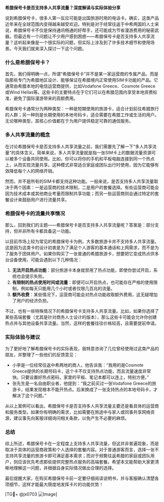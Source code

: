 **希腊保号卡是否支持多人共享流量？深度解读与实际体验分享**

说到希腊保号卡，很多人第一反应可能是出国旅游时用的电话卡。确实，这类产品近年来在全球范围内变得越来越受欢迎。特别是对于经常往返于中希两国的人士来说，希腊保号卡不仅是保持通讯畅通的好帮手，还可能成为节省漫游费用的秘密武器。但最近有一个问题让不少用户感到困惑——希腊保号卡是否支持多人共享流量？这听起来像是一个很实际的问题，但实际上涉及到了许多技术细节和使用场景。今天我们就来深入探讨一下这个问题。

### 什么是希腊保号卡？

首先，我们得明确一点，所谓“希腊保号卡”并不是某一家运营商的专属产品，而是指那些专门为希腊地区设计、能够保证在希腊境内正常使用SIM卡功能的产品。它通常由希腊本地的电信运营商提供，比如Vodafone Greece、Cosmote Greece或Wind Hellas等。这些卡的主要特点在于它们可以在希腊范围内享受本地资费标准，避免了国际漫游带来的高额费用。

希腊保号卡通常分为两种类型：一种是短期使用的旅游卡，适合计划前往希腊旅行的人群；另一种则是长期使用的本地号码卡，适合需要在希腊工作或生活的用户。无论哪种类型，其核心价值都在于为用户提供稳定可靠的通信服务。

### 多人共享流量的概念

在讨论希腊保号卡是否支持多人共享流量之前，我们需要先了解一下“多人共享流量”的具体含义。简单来说，多人共享流量就是指一张SIM卡上的数据流量资源可以被多个设备共同使用。比如，你可以将你的手机和平板电脑连接到同一个热点上，从而实现流量共享。这种模式非常适合家庭或团队出行时使用，因为它能够有效降低每个人的网络开销。

然而，并不是所有的SIM卡都支持这种功能。一般来说，是否支持多人共享流量取决于两个因素：一是运营商的技术限制，二是用户的套餐选择。有些运营商可能会因为技术成本或其他商业考量而限制共享功能；而另一些运营商则会通过特定的套餐设计来鼓励用户进行流量共享。

### 希腊保号卡的流量共享情况

那么，回到我们的主题——希腊保号卡是否支持多人共享流量呢？答案是：部分支持，但并非所有卡都具备这一功能。

以目前市场上较为常见的希腊保号卡为例，大多数旅游卡并不支持多人共享流量。这是因为这类卡的设计初衷是为了满足个人游客的基本通话和上网需求，而不是为了服务于团体用户。如果你购买了一张普通的希腊旅游卡，想要把它变成热点供多台设备使用，可能会遇到以下几种情况：

1. **无法开启热点功能**：部分旅游卡本身就禁用了热点功能，即使你尝试开启，系统也会提示失败。
2. **有限制的热点使用时间或流量**：即便可以开启热点，也可能存在严格的使用限制，例如每天只能用几个小时或者仅限几百兆的流量。
3. **额外收费**：某些情况下，运营商可能会对热点功能收取额外费用，这无疑增加了用户的经济负担。

不过，也有一些特殊情况下的希腊保号卡支持多人共享流量。比如，如果你选择了某些高端套餐（尤其是针对商务人士设计的版本），那么这些卡可能会允许你创建热点并与其他设备共享流量。当然，这样的套餐往往价格较高，且需要提前申请。

### 实际体验与建议

为了更好地了解希腊保号卡的实际表现，我特意咨询了几位曾经使用过这类产品的朋友，并整理了一些他们的反馈意见：

- 小李是一位经常往返中希两地的商人，他告诉我：“我用的是Cosmote Greece提供的长期号码卡，这个卡不仅支持热点功能，而且流量速度非常快。只要设置好热点密码，家里的平板、笔记本都可以连上，特别方便。”
- 张先生是一名自由职业者，他提到：“我之前买过一张Vodafone Greece的旅游卡，结果发现根本不能开热点。后来换成了一张支持热点的本地号码卡，才解决了这个问题。”

从以上案例可以看出，希腊保号卡是否支持多人共享流量主要还是看具体的运营商和服务类型。如果你有明确的需求，比如需要在旅途中与家人或同事共享网络资源，建议事先向客服详细询问相关条款，以免产生不必要的麻烦。

### 总结

综上所述，希腊保号卡在一定程度上支持多人共享流量，但这并非普遍现象，而是取决于具体的运营商政策和个人选择的套餐内容。对于普通游客而言，选择一张不支持共享流量的旅游卡即可满足基本需求；而对于频繁往返希腊的家庭或团队用户，则应该优先考虑那些提供完整热点服务的高端套餐。希望本文能帮助大家更清晰地理解这一问题，并根据自身实际情况做出合理的选择。

最后提醒大家，在购买希腊保号卡前一定要仔细阅读说明书，并与客服确认清楚各项细节，这样才能最大限度地发挥卡片的功能优势！

[TG💪+ @jx0703 ![Image](https://github.com/user-attachments/assets/dbca1d08-cadb-493c-b0ec-ad6f7a83f270)]